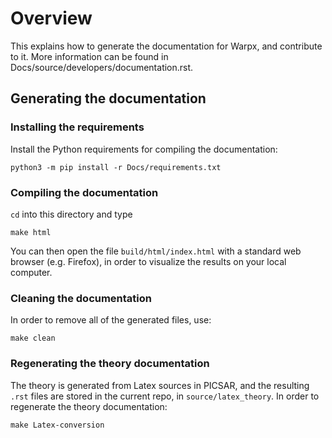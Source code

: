 # Overview

This explains how to generate the documentation for Warpx, and contribute to it.
More information can be found in Docs/source/developers/documentation.rst.

## Generating the documentation

### Installing the requirements

Install the Python requirements for compiling the documentation:
```
python3 -m pip install -r Docs/requirements.txt
```

### Compiling the documentation

`cd` into this directory and type
```
make html
```
You can then open the file `build/html/index.html` with a standard web browser (e.g. Firefox), in order to visualize the results on your local computer.

### Cleaning the documentation

In order to remove all of the generated files, use:
```
make clean
```

### Regenerating the theory documentation

The theory is generated from Latex sources in PICSAR, and the resulting `.rst`
files are stored in the current repo, in `source/latex_theory`. In order to
regenerate the theory documentation:
```
make Latex-conversion
```

